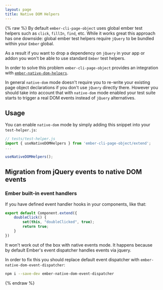 ```yaml
---
layout: page
title: Native DOM Helpers
---
```


{% raw %}
By default `ember-cli-page-object` uses global ember test helpers such as `click`, `fillIn`, `find`, etc.
While it works great this approach has one downside: global ember test helpers require `jQuery` to be bundled within your `Ember` global.

As a result if you want to drop a dependency on `jQuery` in your app or addon you won't be able to use standard `Ember` test helpers.

In order to solve this problem `ember-cli-page-object` provides an integration with [`ember-native-dom-helpers`](https://github.com/cibernox/ember-native-dom-helpers).

In general `native-dom` mode doesn't require you to re-write your existing page object declarations if you don't use `jQuery` directly there. However you should take into account that with `native-dom` mode enabled your test suite starts to trigger a real DOM events instead of `jQuery` alternatives.

## Usage

You can enable `native-dom` mode by simply adding this snippet into your `test-helper.js`:

```js
// tests/test-helper.js
import { useNativeDOMHelpers } from 'ember-cli-page-object/extend';
...

useNativeDOMHelpers();
```

## Migration from jQuery events to native DOM events

### Ember built-in event handlers

If you have defined event handler hooks in your components, like that:

```js
export default Component.extend({
    doubleClick() {
        set(this, "doubleClicked", true);
        return true;
    }
})
```

It won't work out of the box with native events mode. 
It happens because by default Ember's event dispatcher handles events via jquery.

In order to fix this you should replace default event dispatcher with `ember-native-dom-event-dispatcher`:

```sh
npm i --save-dev ember-native-dom-event-dispatcher
```

{% endraw %}
